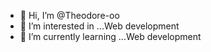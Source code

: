 - 👋 Hi, I’m @Theodore-oo
- 👀 I’m interested in ...Web development
- 🌱 I’m currently learning ...Web development


<!---
Theodore-oo/Theodore-oo is a ✨ special ✨ repository because its `README.md` (this file) appears on your GitHub profile.
You can click the Preview link to take a look at your changes.
--->
